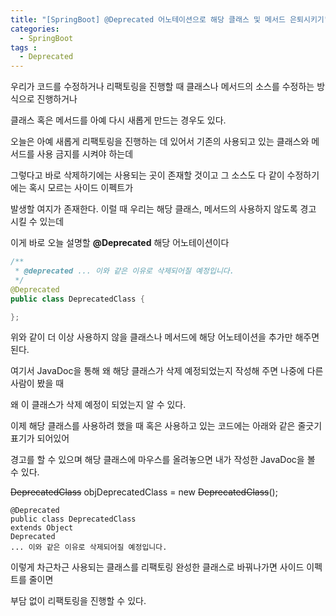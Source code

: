 ```yaml
---
title: "[SpringBoot] @Deprecated 어노테이션으로 해당 클래스 및 메서드 은퇴시키기"
categories: 
  - SpringBoot
tags : 
  - Deprecated
---
```


우리가 코드를 수정하거나 리팩토링을 진행할 때 클래스나 메서드의 소스를 수정하는 방식으로 진행하거나

클래스 혹은 메서드를 아예 다시 새롭게 만드는 경우도 있다.

오늘은 아예 새롭게 리팩토링을 진행하는 데 있어서 기존의 사용되고 있는 클래스와 메서드를 사용 금지를 시켜야 하는데

그렇다고 바로 삭제하기에는 사용되는 곳이 존재할 것이고 그 소스도 다 같이 수정하기에는 혹시 모르는 사이드 이펙트가

발생할 여지가 존재한다. 이럴 때 우리는 해당 클래스, 메서드의 사용하지 않도록 경고 시킬 수 있는데

이게 바로 오늘 설명할 **@Deprecated** 해당 어노테이션이다

```java
/**
 * @deprecated ... 이와 같은 이유로 삭제되어질 예정입니다.
 */
@Deprecated
public class DeprecatedClass {

};
```

위와 같이 더 이상 사용하지 않을 클래스나 메서드에 해당 어노테이션을 추가만 해주면 된다.

여기서 JavaDoc을 통해 왜 해당 클래스가 삭제 예정되었는지 작성해 주면 나중에 다른 사람이 봤을 때

왜 이 클래스가 삭제 예정이 되었는지 알 수 있다.

이제 해당 클래스를 사용하려 했을 때 혹은 사용하고 있는 코드에는 아래와 같은 줄긋기 표기가 되어있어

경고를 할 수 있으며 해당 클래스에 마우스를 올려놓으면 내가 작성한 JavaDoc을 볼 수 있다.

~~DeprecatedClass~~ objDeprecatedClass = new ~~DeprecatedClass~~();

```
@Deprecated 
public class DeprecatedClass
extends Object
Deprecated
... 이와 같은 이유로 삭제되어질 예정입니다.
```

이렇게 차근차근 사용되는 클래스를 리팩토링 완성한 클래스로 바꿔나가면 사이드 이펙트를 줄이면

부담 없이 리팩토링을 진행할 수 있다.